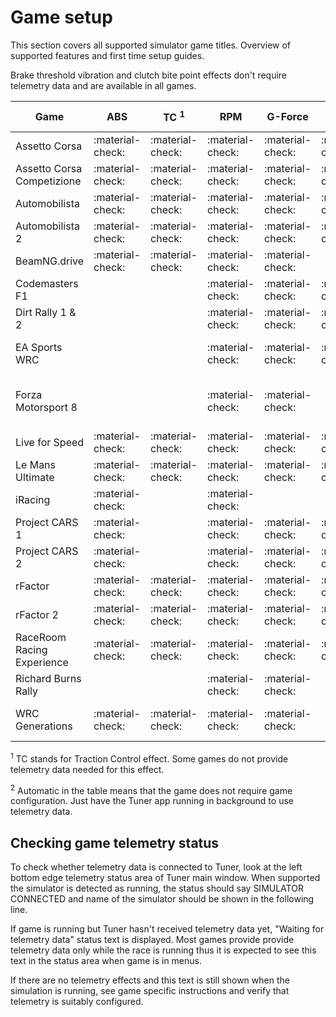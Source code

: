 # Game setup

This section covers all supported simulator game titles. Overview of supported features and first time setup guides.

Brake threshold vibration and clutch bite point effects don't require telemetry data and are available in all games.

| Game                       | ABS              | TC <sup>1</sup>  | RPM              | G-Force          | Brake Lockup | Setup <sup>2</sup>                         |
|----------------------------| ---------------- | ---------------- | ---------------- | ---------------- | ------------ |--------------------------------------------|
| Assetto Corsa              | :material-check: | :material-check: | :material-check: | :material-check: | :material-check: | Automatic                                  |
| Assetto Corsa Competizione | :material-check: | :material-check: | :material-check: | :material-check: | :material-check: | Automatic                                  |
| Automobilista              | :material-check: | :material-check: | :material-check: | :material-check: | :material-check: | [:material-wrench:](Automobilista.md)      |
| Automobilista 2            | :material-check: | :material-check: | :material-check: | :material-check: | :material-check: | [:material-wrench:](Automobilista2.md)     |
| BeamNG.drive               | :material-check: | :material-check: | :material-check: | :material-check: |     | [:material-wrench:](BeamNG.md)             |
| Codemasters F1             |                  |                  | :material-check: | :material-check: | :material-check: | [:material-wrench:](F1.md)                 |
| Dirt Rally 1 & 2           |                  |                  | :material-check: | :material-check: | :material-check: | [:material-wrench:](DirtRally.md)          |
| EA Sports WRC              |                  |                  | :material-check: | :material-check: | :material-check: | [Automatic*](EA Sports WRC.md)             |
| Forza Motorsport 8         |                  |                  | :material-check: | :material-check: |                  | [:material-wrench:](Forza Motorsport 8.md) |
| Live for Speed             | :material-check: | :material-check: | :material-check: | :material-check: | :material-check: | [:material-wrench:](LFS.md)                |
| Le Mans Ultimate           | :material-check: | :material-check: | :material-check: | :material-check: | :material-check: | [:material-wrench:](LMU.md)                |
| iRacing                    | :material-check: |                  | :material-check: |                  |     | Automatic                                  |
| Project CARS 1             | :material-check: |                  | :material-check: | :material-check: | :material-check: | [:material-wrench:](pCARS.md)              |
| Project CARS 2             | :material-check: |                  | :material-check: | :material-check: | :material-check: | [:material-wrench:](pCARS2.md)             |
| rFactor                    | :material-check: | :material-check: | :material-check: | :material-check: | :material-check: | [:material-wrench:](rf.md)                 |
| rFactor 2                  | :material-check: | :material-check: | :material-check: | :material-check: | :material-check: | [:material-wrench:](rf2.md)                |
| RaceRoom Racing Experience | :material-check: | :material-check: | :material-check: | :material-check: | :material-check: | Automatic                                  |
| Richard Burns Rally        |                  |                  | :material-check: | :material-check: |   | [:material-wrench:](DirtRally.md)          |
| WRC Generations            | :material-check: | :material-check: | :material-check: | :material-check: |   | [:material-wrench:](WRC Generations.md)    |


<sup>1</sup> TC stands for Traction Control effect. Some games do not provide telemetry data needed for this effect.

<sup>2</sup> Automatic in the table means that the game does not require game configuration. Just have the Tuner app running in background to use telemetry data.

## Checking game telemetry status

To check whether telemetry data is connected to Tuner, look at the left bottom edge telemetry status area of Tuner main window. When supported the simulator is detected as running, the status should say SIMULATOR CONNECTED and name of the simulator should be shown in the following line. 

If game is running but Tuner hasn't received telemetry data yet, "Waiting for telemetry data" status text is displayed. Most games provide provide telemetry data only while the race is running thus it is expected to see this text in the status area when game is in menus. 

If there are no telemetry effects and this text is still shown when the simulation is running, see game specific instructions and verify that telemetry is suitably configured.